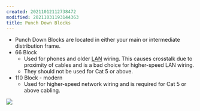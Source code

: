 ```yaml
---
created: 20211012112738472
modified: 20211031193144363
title: Punch Down Blocks
---
```


- Punch Down Blocks are located in either your main or intermediate distribution frame.
- 66 Block
  - Used for phones and older [LAN](#LAN) wiring. This causes crosstalk due to proximity of cables and is a bad choice for higher-speed LAN wiring.
  - They should not be used for Cat 5 or above.
- 110 Block - modern
  - Used for higher-speed network wiring and is required for Cat 5 or above cabling.

![](https://raw.githubusercontent.com/zubayrrr/twiki/main/bin/image.f5mljk20ms6.png)
